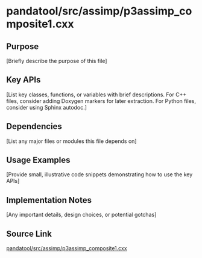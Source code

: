 # pandatool/src/assimp/p3assimp_composite1.cxx

## Purpose
[Briefly describe the purpose of this file]

## Key APIs
[List key classes, functions, or variables with brief descriptions.
For C++ files, consider adding Doxygen markers for later extraction.
For Python files, consider using Sphinx autodoc.]

## Dependencies
[List any major files or modules this file depends on]

## Usage Examples
[Provide small, illustrative code snippets demonstrating how to use the key APIs]

## Implementation Notes
[Any important details, design choices, or potential gotchas]

## Source Link
[pandatool/src/assimp/p3assimp_composite1.cxx](link_to_source_repository/pandatool/src/assimp/p3assimp_composite1.cxx)
